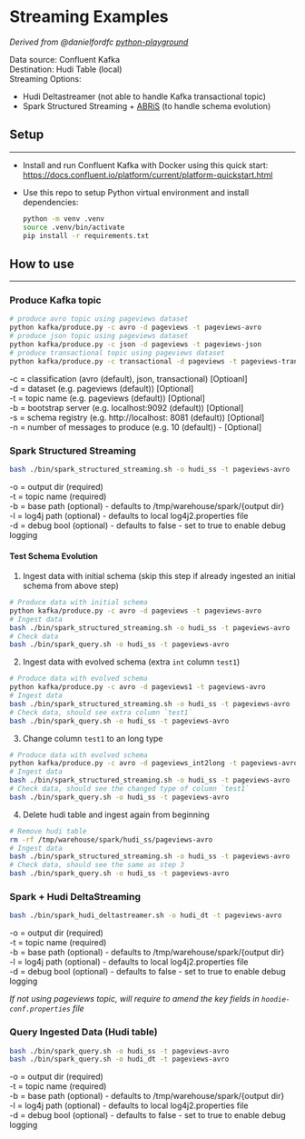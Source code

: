 # Streaming Examples
*Derived from @danielfordfc [python-playground](https://github.com/danielfordfc/python-playground)*

Data source: Confluent Kafka \
Destination: Hudi Table (local) \
Streaming Options:
- Hudi Deltastreamer (not able to handle Kafka transactional topic)
- Spark Structured Streaming + [ABRiS](https://github.com/AbsaOSS/ABRiS/tree/master) (to handle schema evolution)

## Setup
---
- Install and run Confluent Kafka with Docker using this quick start: https://docs.confluent.io/platform/current/platform-quickstart.html

- Use this repo to setup Python virtual environment and install dependencies: 
    ```bash
    python -m venv .venv
    source .venv/bin/activate
    pip install -r requirements.txt
    ```

## How to use
---

### Produce Kafka topic
```bash
# produce avro topic using pageviews dataset
python kafka/produce.py -c avro -d pageviews -t pageviews-avro
# produce json topic using pageviews dataset
python kafka/produce.py -c json -d pageviews -t pageviews-json
# produce transactional topic using pageviews dataset
python kafka/produce.py -c transactional -d pageviews -t pageviews-trans
```

-c = classification (avro (default), json, transactional) [Optioanl] \
-d = dataset (e.g. pageviews (default)) [Optional] \
-t = topic name (e.g. pageviews (default)) [Optional] \
-b = bootstrap server (e.g. localhost:9092 (default)) [Optional] \
-s = schema registry (e.g. http://localhost: 8081 (default)) [Optional] \
-n = number of messages to produce (e.g. 10 (default)) - [Optional]


### Spark Structured Streaming
```bash
bash ./bin/spark_structured_streaming.sh -o hudi_ss -t pageviews-avro
```

-o = output dir (required) \
-t = topic name (required) \
-b = base path (optional) - defaults to /tmp/warehouse/spark/{output dir} \
-l = log4j path (optional) - defaults to local log4j2.properties file \
-d = debug bool (optional) - defaults to false - set to true to enable debug logging

#### Test Schema Evolution
1. Ingest data with initial schema (skip this step if already ingested an initial schema from above step)
```bash
# Produce data with initial schema
python kafka/produce.py -c avro -d pageviews -t pageviews-avro
# Ingest data
bash ./bin/spark_structured_streaming.sh -o hudi_ss -t pageviews-avro
# Check data
bash ./bin/spark_query.sh -o hudi_ss -t pageviews-avro
```

2. Ingest data with evolved schema (extra `int` column `test1`)
```bash
# Produce data with evolved schema
python kafka/produce.py -c avro -d pageviews1 -t pageviews-avro
# Ingest data
bash ./bin/spark_structured_streaming.sh -o hudi_ss -t pageviews-avro
# Check data, should see extra column `test1`
bash ./bin/spark_query.sh -o hudi_ss -t pageviews-avro
```

3. Change column `test1` to an long type
```bash
# Produce data with evolved schema
python kafka/produce.py -c avro -d pageviews_int2long -t pageviews-avro
# Ingest data
bash ./bin/spark_structured_streaming.sh -o hudi_ss -t pageviews-avro
# Check data, should see the changed type of column `test1`
bash ./bin/spark_query.sh -o hudi_ss -t pageviews-avro
```

4. Delete hudi table and ingest again from beginning
```bash
# Remove hudi table
rm -rf /tmp/warehouse/spark/hudi_ss/pageviews-avro
# Ingest data
bash ./bin/spark_structured_streaming.sh -o hudi_ss -t pageviews-avro
# Check data, should see the same as step 3
bash ./bin/spark_query.sh -o hudi_ss -t pageviews-avro
```


### Spark + Hudi DeltaStreaming
```bash
bash ./bin/spark_hudi_deltastreamer.sh -o hudi_dt -t pageviews-avro
```

-o = output dir (required) \
-t = topic name (required) \
-b = base path (optional) - defaults to /tmp/warehouse/spark/{output dir} \
-l = log4j path (optional) - defaults to local log4j2.properties file \
-d = debug bool (optional) - defaults to false - set to true to enable debug logging

*If not using pageviews topic, will require to amend the key fields in `hoodie-conf.properties` file*

### Query Ingested Data (Hudi table)
```bash
bash ./bin/spark_query.sh -o hudi_ss -t pageviews-avro
bash ./bin/spark_query.sh -o hudi_dt -t pageviews-avro
```

-o = output dir (required) \
-t = topic name (required) \
-b = base path (optional) - defaults to /tmp/warehouse/spark/{output dir} \
-l = log4j path (optional) - defaults to local log4j2.properties file \
-d = debug bool (optional) - defaults to false - set to true to enable debug logging
